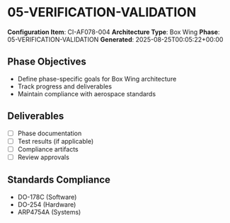 # 05-VERIFICATION-VALIDATION

**Configuration Item**: CI-AF078-004
**Architecture Type**: Box Wing
**Phase**: 05-VERIFICATION-VALIDATION
**Generated**: 2025-08-25T00:05:22+00:00

## Phase Objectives
- Define phase-specific goals for Box Wing architecture
- Track progress and deliverables
- Maintain compliance with aerospace standards

## Deliverables
- [ ] Phase documentation
- [ ] Test results (if applicable)
- [ ] Compliance artifacts
- [ ] Review approvals

## Standards Compliance
- DO-178C (Software)
- DO-254 (Hardware)
- ARP4754A (Systems)
